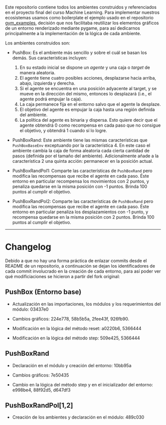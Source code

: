 Este repositorio contiene todos los ambientes construidos y referenciados en el proyecto final del curso Machine Learning. Para implementar nuestros ecosistemas usamos como boilerplate el ejemplo usado en el repositorio [gym_examples](https://github.com/Farama-Foundation/gym-examples), decisión que nos facilitaba reutilizar los elementos gráficos de un entorno renderizado mediante pygame, para así dedicarnos principalmente a la implementación de la lógica de cada ambiente.

Los ambientes construidos son:

- PushBox: Es el ambiente más sencillo y sobre el cuál se basan los demás. Sus características incluyen:

    1. En su estado inicial se dispone un *agente* y una caja o *target* de manera aleatoria.
    2. El agente tiene cuatro posibles acciones, desplazarse hacia arriba, abajo, izquierda y derecha.
    3. Si el agente se encuentra en una posición adyacente al target, y se mueve en la dirección del mismo, entonces lo desplazará (i.e., el agente podrá empujar la caja).
    4. La caja permanece fija en el entorno salvo que el agente la desplaze.
    5. El objetivo del agente es empujar la caja hasta una región definida del ambiente.
    6. La política del agente es binaria y dispersa. Esto quiere decir que el agente obtendrá 0 como recompensa en cada paso que no consigue el objetivo, y obtendrá 1 cuando sí lo logre.

- PushBoxRand: Este ambiente tiene las mismas características que `PushBoxBaseEnv` exceptuando por la característica 4. En este caso el ambiente cambia la caja de forma aleatoria cada cierta cantidad de pasos (definida por el tamaño del ambiente). Adicionalmente añade a la característica 2 una quinta acción: permanecer en la posición actual.

- PushBoxRandPol1: Comparte las características de `PushBoxRand` pero modifica las recompensas que recibe el agente en cada paso. Éste entorno en particular recompensa los movimientos con 2 puntos, y penaliza quedarse en la misma posición con -1 puntos. Brinda 100 puntos al cumplir el objetivo.

- PushBoxRandPol2: Comparte las características de `PushBoxRand` pero modifica las recompensas que recibe el agente en cada paso. Éste entorno en particular penaliza los desplazamientos con -1 punto, y recompensa quedarse en la misma posición con 2 puntos. Brinda 100 puntos al cumplir el objetivo.

---

# Changelog

Debido a que no hay una forma práctica de enlazar commits desde el README de un repositorio, a continuación se dejan los identificadores de cada commit involucrado en la creación de cada entorno, para así poder ver qué modificiaciones se hicieron a partir del fork original:

## PushBox (Entorno base)

- Actualización en las importaciones, los módulos y los requerimientos del módulo: 03437e0

- Cambios gráficos: 224e778, 58b5b5a, 2fee43f, 926fb90.

- Modificación en la lógica del método reset: a0220b6, 5366444

- Modificación en la lógica del método step: 509e425, 5366444

## PushBoxRand

- Declaración en el módulo y creación del entorno: 10bb95a

- Cambios gráficos: 7e50435

- Cambio en la lógica del método step y en el inicializador del entorno: e998be4, 88f92d5, d647df3

## PushBoxRandPol[1,2]

- Creación de los ambientes y declaración en el módulo: 489c030

